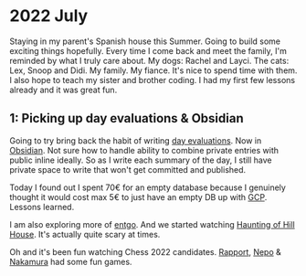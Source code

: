 # 2022 July

Staying in my parent's Spanish house this Summer. Going to build some exciting things hopefully. Every time I come back and meet the family, I'm reminded by what I truly care about. My dogs: Rachel and Layci. The cats: Lex, Snoop and Didi. My family. My fiance. It's nice to spend time with them. I also hope to teach my sister and brother coding. I had my first few lessons already and it was great fun. 

## 1: Picking up day evaluations & Obsidian

Going to try bring back the habit of writing [day evaluations](https://medium.com/@nikitavoloboev/day-evaluations-5706f31c9c5e). Now in [Obsidian](../../tools/obsidian.md). Not sure how to handle ability to combine private entries with public inline ideally. So as I write each summary of the day, I still have private space to write that won't get committed and published.

Today I found out I spent 70€ for an empty database because I genuinely thought it would cost max 5€ to just have an empty DB up with [GCP](../../cloud-computing/gcp/gcp.md). Lessons learned.

I am also exploring more of [entgo](https://entgo.io/docs/getting-started/). And we started watching [Haunting of Hill House](https://trakt.tv/shows/the-haunting-of-hill-house). It's actually quite scary at times.

Oh and it's been fun watching Chess 2022 candidates. [Rapport](https://twitter.com/rjrapport), [Nepo](https://twitter.com/lachesisq?lang=en) & [Nakamura](https://twitter.com/GMHikaru) had some fun games. 